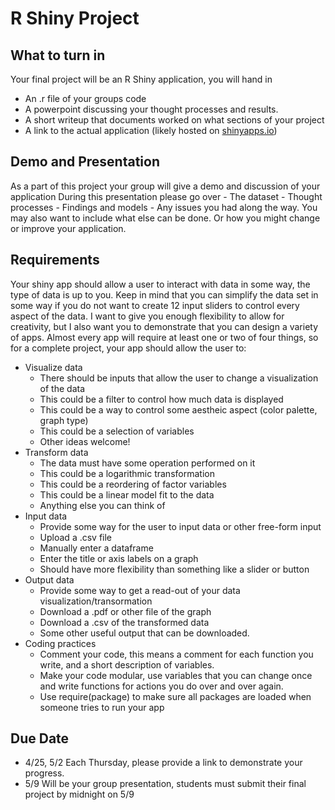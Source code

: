 
# R Shiny Project

## What to turn in
Your final project will be an R Shiny application, you will hand in
- An .r file of your groups code
- A powerpoint discussing your thought processes and results.
- A short writeup that documents worked on what sections of your project
- A link to the actual application (likely hosted on [shinyapps.io](shinyapps.io))

## Demo and Presentation
 As a part of this project your group will give a demo and discussion of your application
 During this presentation please go over 
	- The dataset
	- Thought processes
	- Findings and models
	- Any issues you had along the way. 
You may also want to include what else can be done. Or how you might change or improve your application. 

## Requirements
Your shiny app should allow a user to interact with data in some way, the type of data is up to you. Keep in mind that you can simplify the data set in some way if you do not want to create 12 input sliders to control every aspect of the data. I want to give you enough flexibility to allow for creativity, but I also want you to demonstrate that you can design a variety of apps. Almost every app will require at least one or two of four things, so for a complete project, your app should allow the user to:
- Visualize data
  - There should be inputs that allow the user to change a visualization of the data
  - This could be a filter to control how much data is displayed
  - This could be a way to control some aestheic aspect (color palette, graph type)
  - This could be a selection of variables
  - Other ideas welcome!
- Transform data
  - The data must have some operation performed on it
  - This could be a logarithmic transformation
  - This could be a reordering of factor variables
  - This could be a linear model fit to the data
  - Anything else you can think of
- Input data
  - Provide some way for the user to input data or other free-form input
  - Upload a .csv file
  - Manually enter a dataframe
  - Enter the title or axis labels on a graph
  - Should have more flexibility than something like a slider or button
- Output data
  - Provide some way to get a read-out of your data visualization/transormation
  - Download a .pdf or other file of the graph
  - Download a .csv of the transformed data
  - Some other useful output that can be downloaded.
- Coding practices
  - Comment your code, this means a comment for each function you write, and a short description of variables.
  - Make your code modular, use variables that you can change once and write functions for actions you do over and over again.
  - Use require(package) to make sure all packages are loaded when someone tries to run your app
  
## Due Date
- 4/25, 5/2 Each Thursday, please provide a link to demonstrate your progress.
- 5/9 Will be your group presentation, students must submit their final project by midnight on 5/9 

